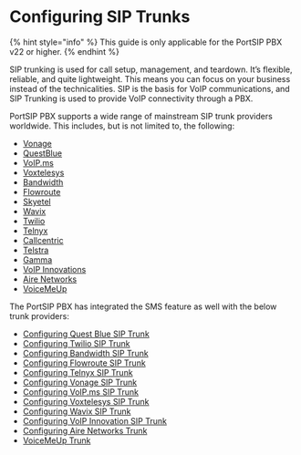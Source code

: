 # Configuring SIP Trunks

{% hint style="info" %}
This guide is only applicable for the PortSIP PBX v22 or higher.
{% endhint %}

SIP trunking is used for call setup, management, and teardown. It’s flexible, reliable, and quite lightweight. This means you can focus on your business instead of the technicalities. SIP is the basis for VoIP communications, and SIP Trunking is used to provide VoIP connectivity through a PBX.

PortSIP PBX supports a wide range of mainstream SIP trunk providers worldwide. This includes, but is not limited to, the following:

* [Vonage](https://www.vonage.com/)
* [QuestBlue](https://questblue.com/)
* [VoIP.ms](https://voip.ms/)
* [Voxtelesys](https://voxtelesys.com/)
* [Bandwidth](https://www.bandwidth.com/)
* [Flowroute](https://flowroute.com/)
* [Skyetel](https://skyetel.com/)
* [Wavix](https://wavix.com/)
* [Twilio](https://www.twilio.com/en-us)
* [Telnyx](https://telnyx.com/)
* [Callcentric](https://www.callcentric.com/)
* [Telstra](https://www.telstra.com.au/)
* [Gamma](https://gammagroup.co/products/sip-trunking-call-management/)
* [VoIP Innovations](https://carrierservices.sangoma.com/)
* [Aire Networks](https://airenetworks.es/)
* [VoiceMeUp](https://www.voicemeup.com/)

The PortSIP PBX has integrated the SMS feature as well with the below trunk providers:

* [Configuring Quest Blue SIP Trunk](questblue-sip-trunk/)
* [Configuring Twilio SIP Trunk](twilio-sip-trunk/)
* [Configuring Bandwidth SIP Trunk](bandwidth-sip-trunk/)
* [Configuring Flowroute SIP Trunk](flowroute-sip-trunk/)
* [Configuring Telnyx SIP Trunk](telnyx-sip-trunk/)
* [Configuring Vonage SIP Trunk](vonage-sip-trunk/)
* [Configuring VoIP.ms SIP Trunk](voip.ms-sip-trunk/)
* [Configuring Voxtelesys SIP Trunk](voxtelesys-sip-trunk/)
* [Configuring Wavix SIP Trunk](wavix-sip-trunk/)
* [Configuring VoIP Innovation SIP Trunk](voip-innovations-sip-trunk/)
* [Configuring Aire Networks Trunk](aire-networks-sip-trunk.md)
* [VoiceMeUp Trunk](voicemeup-sip-trunk.md)


